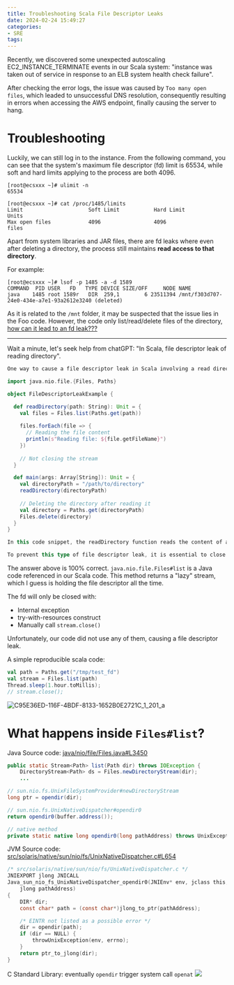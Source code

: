 ```yaml
---
title: Troubleshooting Scala File Descriptor Leaks
date: 2024-02-24 15:49:27
categories:
- SRE
tags:
---
```


Recently, we discovered some unexpected autoscaling EC2_INSTANCE_TERMINATE events in our Scala system: "instance was taken out of service in response to an ELB system health check failure".

After checking the error logs, the issue was caused by `Too many open files`, which leaded to unsuccessful DNS resolution, consequently resulting in errors when accessing the AWS endpoint, finally causing the server to hang.

<!--more-->

# Troubleshooting
Luckily, we can still log in to the instance. From the following command, you can see that the system's maximum file descriptor (fd) limit is 65534, while soft and hard limits applying to the process are both 4096.
```
[root@ecsxxx ~]# ulimit -n
65534

[root@ecsxxx ~]# cat /proc/1485/limits
Limit                     Soft Limit           Hard Limit           Units
Max open files            4096                 4096                 files
```

Apart from system libraries and JAR files, there are fd leaks where even after deleting a directory, the process still maintains **read access to that directory**.

For example:
```
[root@ecsxxx ~]# lsof -p 1485 -a -d 1589
COMMAND  PID USER   FD   TYPE DEVICE SIZE/OFF     NODE NAME
java    1485 root 1589r   DIR  259,1        6 23511394 /mnt/f303d707-24e0-434e-a7e1-93a2612e3240 (deleted)
```

As it is related to the `/mnt` folder, it may be suspected that the issue lies in the Foo code. However, the code only list/read/delete files of the directory, <u>how can it lead to an fd leak???</u>

---

Wait a minute, let's seek help from chatGPT: "In Scala, file descriptor leak of reading directory".

```scala
One way to cause a file descriptor leak in Scala involving a read directory is to not properly close the Stream after reading the directory content. Here’s an example code that illustrates this issue:

import java.nio.file.{Files, Paths}

object FileDescriptorLeakExample {

  def readDirectory(path: String): Unit = {
    val files = Files.list(Paths.get(path))
    
    files.forEach(file => {
      // Reading the file content
      println(s"Reading file: ${file.getFileName}")
    })
    
    // Not closing the stream
  }

  def main(args: Array[String]): Unit = {
    val directoryPath = "/path/to/directory"
    readDirectory(directoryPath)
    
    // Deleting the directory after reading it
    val directory = Paths.get(directoryPath)
    Files.delete(directory)
  }
}

In this code snippet, the readDirectory function reads the content of a directory using the Files.list method but does not close the Stream returned by this method. As a result, the file descriptor associated with the directory remains open even after the directory has been deleted in the main method. This can cause a file descriptor leak because the process still maintains read access to the directory.

To prevent this type of file descriptor leak, it is essential to close the Stream returned by Files.list method after using it. Adding a files.close() call at the end of the readDirectory function can help release the file descriptor and avoid the leak.
```

The answer above is 100% correct. `java.nio.file.Files#list` is a Java code referenced in our Scala code. This method returns a "lazy" stream, which I guess is holding the file descriptor all the time. 

The fd will only be closed with:
- Internal exception
- try-with-resources construct
- Manually call `stream.close()`

Unfortunately, our code did not use any of them, causing a file descriptor leak. 

A simple reproducible scala code:
```scala
val path = Paths.get("/tmp/test_fd")
val stream = Files.list(path)
Thread.sleep(1.hour.toMillis);
// stream.close();
```

![C95E36ED-116F-4BDF-8133-1652B0E2721C_1_201_a](../images/blog/2021-09-04-jvm-note/C95E36ED-116F-4BDF-8133-1652B0E2721C_1_201_a.jpeg)


# What happens inside `Files#list`?

Java Source code: [java/nio/file/Files.java#L3450](https://github.com/JetBrains/jdk8u_jdk/blob/94318f9185757cc33d2b8d527d36be26ac6b7582/src/share/classes/java/nio/file/Files.java#L3450)
```java
public static Stream<Path> list(Path dir) throws IOException {
    DirectoryStream<Path> ds = Files.newDirectoryStream(dir);
    ...

// sun.nio.fs.UnixFileSystemProvider#newDirectoryStream
long ptr = opendir(dir);

// sun.nio.fs.UnixNativeDispatcher#opendir0
return opendir0(buffer.address());

// native method
private static native long opendir0(long pathAddress) throws UnixException;
```

JVM Source code: [src/solaris/native/sun/nio/fs/UnixNativeDispatcher.c#L654](https://github.com/JetBrains/jdk8u_jdk/blob/94318f9185757cc33d2b8d527d36be26ac6b7582/src/solaris/native/sun/nio/fs/UnixNativeDispatcher.c#L654)
```c
/* src/solaris/native/sun/nio/fs/UnixNativeDispatcher.c */
JNIEXPORT jlong JNICALL
Java_sun_nio_fs_UnixNativeDispatcher_opendir0(JNIEnv* env, jclass this,
    jlong pathAddress)
{
    DIR* dir;
    const char* path = (const char*)jlong_to_ptr(pathAddress);

    /* EINTR not listed as a possible error */
    dir = opendir(path);
    if (dir == NULL) {
        throwUnixException(env, errno);
    }
    return ptr_to_jlong(dir);
}
```

C Standard Library: eventually `opendir` trigger system call `openat`
![](../images/blog/2021-09-04-jvm-note/17087608145598.jpg)

